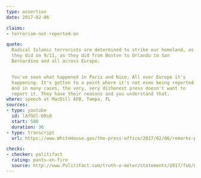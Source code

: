 ```yaml
---
type: assertion
date: 2017-02-06

claims:
- terrorism-not-reported-on

quote:
  Radical Islamic terrorists are determined to strike our homeland, as
  they did on 9/11, as they did from Boston to Orlando to San
  Bernardino and all across Europe.


  You've seen what happened in Paris and Nice. All over Europe it's
  happening. It's gotten to a point where it's not even being reported.
  And in many cases, the very, very dishonest press doesn't want to
  report it. They have their reasons and you understand that.
where: speech at MacDill AFB, Tampa, FL
sources:
- type: youtube
  id: lAfGUl-6Rs8
  start: 500
  duration: 36
- type: transcript
  url: https://www.WhiteHouse.gov/the-press-office/2017/02/06/remarks-president-trump-coalition-representatives-and-senior-us

checks:
- checker: politifact
  rating: pants-on-fire
  source: http://www.PolitiFact.com/truth-o-meter/statements/2017/feb/06/donald-trump/donald-trump-wrong-media-not-reporting-terrorism-a/
---
```

